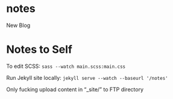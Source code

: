 notes
=====

New Blog

# Notes to Self

To edit SCSS:
`sass --watch main.scss:main.css`

Run Jekyll site locally:
`jekyll serve --watch --baseurl '/notes'`

Only fucking upload content in “_site/” to FTP directory
